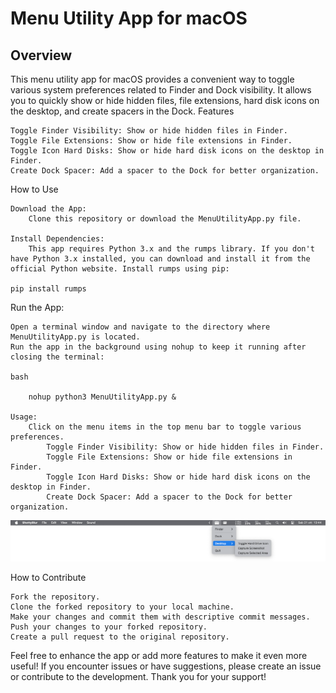 # Menu Utility App for macOS
## Overview

This menu utility app for macOS provides a convenient way to toggle various system preferences related to Finder and Dock visibility. It allows you to quickly show or hide hidden files, file extensions, hard disk icons on the desktop, and create spacers in the Dock.
Features

    Toggle Finder Visibility: Show or hide hidden files in Finder.
    Toggle File Extensions: Show or hide file extensions in Finder.
    Toggle Icon Hard Disks: Show or hide hard disk icons on the desktop in Finder.
    Create Dock Spacer: Add a spacer to the Dock for better organization.

How to Use

    Download the App:
        Clone this repository or download the MenuUtilityApp.py file.

    Install Dependencies:
        This app requires Python 3.x and the rumps library. If you don't have Python 3.x installed, you can download and install it from the official Python website. Install rumps using pip:

    pip install rumps

Run the App:

    Open a terminal window and navigate to the directory where MenuUtilityApp.py is located.
    Run the app in the background using nohup to keep it running after closing the terminal:

    bash

        nohup python3 MenuUtilityApp.py &

    Usage:
        Click on the menu items in the top menu bar to toggle various preferences.
            Toggle Finder Visibility: Show or hide hidden files in Finder.
            Toggle File Extensions: Show or hide file extensions in Finder.
            Toggle Icon Hard Disks: Show or hide hard disk icons on the desktop in Finder.
            Create Dock Spacer: Add a spacer to the Dock for better organization.
            

![Anteprima](/image.png)


How to Contribute

    Fork the repository.
    Clone the forked repository to your local machine.
    Make your changes and commit them with descriptive commit messages.
    Push your changes to your forked repository.
    Create a pull request to the original repository.

Feel free to enhance the app or add more features to make it even more useful! If you encounter issues or have suggestions, please create an issue or contribute to the development. Thank you for your support!

